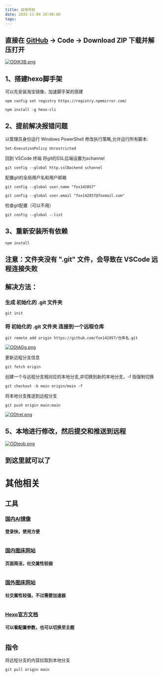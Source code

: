 ```yaml
---
title: 自用导航
date: 2035-11-09 20:00:00
tags:
---
```


## 直接在 [GitHub](https://github.com) -> Code -> Download ZIP 下载并解压打开

[![ODtK3B.png](https://ooo.0x0.ooo/2024/10/17/ODtK3B.png)](https://img.tg/image/ODtK3B)

## 1、搭建hexo脚手架

可以先安装淘宝镜像，加速脚手架的搭建

```
npm config set registry https://registry.npmmirror.com/
```

```
npm install -g hexo-cli
```

## 2、提前解决报错问题

以管理员身份运行 Windows PowerShell
修改执行策略,允许运行所有脚本:

```
Set-ExecutionPolicy Unrestricted
```

回到 VSCode 终端
将git的SSL后端设置为schannel

```
git config --global http.sslBackend schannel
```

配置git的全局用户名和用户邮箱

```
git config --global user.name "fox142857"
```

```
git config --global user.email "fox142857@foxmail.com"
```

检查git配置（可以不用）

```
git config --global --list
```

## 3、重新安装所有依赖

```
npm install
```

## 注意：文件夹没有 ".git" 文件，会导致在 VSCode 远程连接失败

## 解决方法：

### 生成 初始化的 .git 文件夹

```
git init
```

### 将 初始化的 .git 文件夹 连接到一个远程仓库

```
git remote add origin https://github.com/fox142857/仓库名.git
```

[![ODtAGg.png](https://ooo.0x0.ooo/2024/10/17/ODtAGg.png)](https://img.tg/image/ODtAGg)

更新远程分支信息

```
git fetch origin
```

创建一个与远程分支相对应的本地分支,并切换到新的本地分支，-f 指强制切换

```
git checkout -b main origin/main -f
```

将本地分支推送到远程分支

```
git push origin main:main
```

[![ODtrel.png](https://ooo.0x0.ooo/2024/10/17/ODtrel.png)](https://img.tg/image/ODtrel)

## 5、本地进行修改，然后提交和推送到远程

[![ODteob.png](https://ooo.0x0.ooo/2024/10/17/ODteob.png)](https://img.tg/image/ODteob)

## 到这里就可以了

#
#
#

# 其他相关

## 工具

### [国内AI镜像](https://app.aigcx.com/chat)
#### 登录快，使用方便

#

### [国内图床网站](https://img.tg/)
#### 页面简洁，社交属性较弱

#

### [国外图床网站](https://imgur.com/)
#### 社交属性较强，不过需要加速器

#

### [Hexo官方文档](https://hexo.io/zh-cn/docs/)
#### 可以看配置参数，也可以切换至主题

#
#
#

## 指令

将远程分支的内容拉取到本地分支

```
git pull origin main
```

